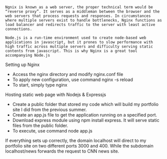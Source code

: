 	Ngnix is known as a web server, the proper technical term would be “reverse proxy”. It serves as a middleman between the browser and the web servers that process requests and responses. In circumstances where multiple servers exist to handle bottlenecks, Nginx functions as load balancer and redirects traffic to the server with least active connections. 

	Node.js is a run-time environment used to create node-based web applications in javascript, but it prones to slow performance with high traffic across multiple servers and difficulty serving static contents from javascript. This is why Nginx is a great tool accompanying Node.js  

Setting up Nginx
- Access the nginx directory and modify nginx.conf file 
- To apply new configuration, use command nginx -s reload
- To start, simply type nginx

Hosting static web page with Nodejs & Expressjs
- Create a public folder that stored my code which will build my portfolio site I did from the previous summer.
- Create an app.js file to get the application running on a specified port.
- Download express module using npm install express. It will serve static files from the public folder.
- To execute, use command node app.js

If everything sets up correctly, the domain localhost will direct to my portfolio site on two different ports 3000 and 400. While the subdomain localhost/news forwards the request to CNN news site. 
